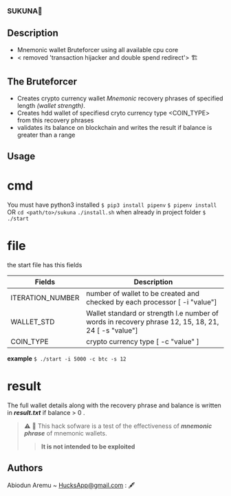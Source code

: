### SUKUNA🦍

## Description ###
* Mnemonic wallet Bruteforcer using all available cpu core
* < removed 'transaction hijacker and double spend redirect'> 🏗
 
## The Bruteforcer ##  
* Creates crypto currency  wallet *Mnemonic* recovery phrases of specified length *(wallet strength)*.
* Creates hdd wallet of specifiesd cryto currency type <COIN_TYPE> from this recovery phrases 
* validates its balance on blockchain and writes the result if balance is greater than a range

## Usage ##
# cmd #
You must have python3 installed
`$ pip3 install pipenv`
`$ pipenv install`
OR
`cd <path/to>/sukuna`
`./install.sh`
when already in project folder 
`$ ./start`

# file #
the start file has this fields

Fields              |            Description
--------------------|-------------------------
 ITERATION_NUMBER   | number of wallet to be created and  checked by each processor [ -i "value"]
 WALLET_STD         | Wallet standard or strength l.e number of words in recovery phrase 12, 15, 18, 21, 24  [ -s "value"]
 COIN_TYPE          | crypto currency type  [ -c "value" ]

**example**
`$ ./start -i 5000 -c btc -s 12`

# result #
The full wallet details along with the recovery phrase and balance is written in ***result.txt***
if balance > 0 . 

> ⚠️ 🚩
> This hack sofware is a test of the effectiveness of ***mnemonic phrase*** of mnemonic wallets.
>>**It is not intended to be exploited**

## Authors
Abiodun Aremu ~ HucksApp@gmail.com : 🖋
